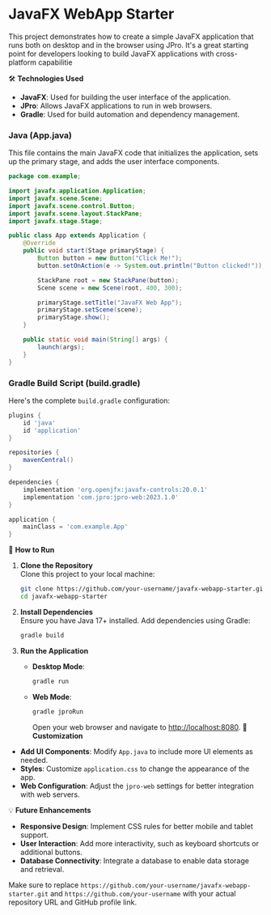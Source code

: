 # JavaFX WebApp Starter

This project demonstrates how to create a simple JavaFX application that runs both on desktop and in the browser using JPro. It's a great starting point for developers looking to build JavaFX applications with cross-platform capabilitie

🛠️ **Technologies Used**
- **JavaFX**: Used for building the user interface of the application.
- **JPro**: Allows JavaFX applications to run in web browsers.
- **Gradle**: Used for build automation and dependency management.


### **Java (App.java)**
This file contains the main JavaFX code that initializes the application, sets up the primary stage, and adds the user interface components.

```java
package com.example;

import javafx.application.Application;
import javafx.scene.Scene;
import javafx.scene.control.Button;
import javafx.scene.layout.StackPane;
import javafx.stage.Stage;

public class App extends Application {
    @Override
    public void start(Stage primaryStage) {
        Button button = new Button("Click Me!");
        button.setOnAction(e -> System.out.println("Button clicked!"));

        StackPane root = new StackPane(button);
        Scene scene = new Scene(root, 400, 300);

        primaryStage.setTitle("JavaFX Web App");
        primaryStage.setScene(scene);
        primaryStage.show();
    }

    public static void main(String[] args) {
        launch(args);
    }
}
  ```
### **Gradle Build Script (build.gradle)**
Here's the complete `build.gradle` configuration:

```groovy
plugins {
    id 'java'
    id 'application'
}

repositories {
    mavenCentral()
}

dependencies {
    implementation 'org.openjfx:javafx-controls:20.0.1'
    implementation 'com.jpro:jpro-web:2023.1.0'
}

application {
    mainClass = 'com.example.App'
}
```
🔧 **How to Run**

1. **Clone the Repository**  
   Clone this project to your local machine:
   ```bash
   git clone https://github.com/your-username/javafx-webapp-starter.git
   cd javafx-webapp-starter
   ```
2. **Install Dependencies**  
   Ensure you have Java 17+ installed. Add dependencies using Gradle:
   ```bash
   gradle build
   ```
3. **Run the Application**

   - **Desktop Mode**:
     ```bash
     gradle run
     ```

   - **Web Mode**:
     ```bash
     gradle jproRun
     ```
     Open your web browser and navigate to [http://localhost:8080](http://localhost:8080).
📝 **Customization**

- **Add UI Components**: Modify `App.java` to include more UI elements as needed.
- **Styles**: Customize `application.css` to change the appearance of the app.
- **Web Configuration**: Adjust the `jpro-web` settings for better integration with web servers.

💡 **Future Enhancements**

- **Responsive Design**: Implement CSS rules for better mobile and tablet support.
- **User Interaction**: Add more interactivity, such as keyboard shortcuts or additional buttons.
- **Database Connectivity**: Integrate a database to enable data storage and retrieval.


Make sure to replace `https://github.com/your-username/javafx-webapp-starter.git` and `https://github.com/your-username` with your actual repository URL and GitHub profile link.
